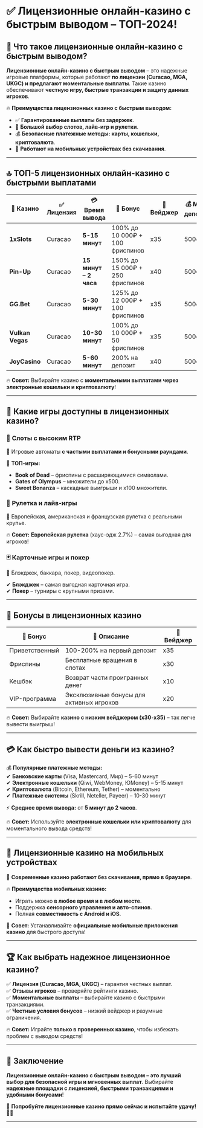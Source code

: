 # ✅ Лицензионные онлайн-казино с быстрым выводом – ТОП-2024!  

## 🎯 Что такое лицензионные онлайн-казино с быстрым выводом?  

**Лицензионные онлайн-казино с быстрым выводом** – это надежные игровые платформы, которые работают **по лицензии (Curacao, MGA, UKGC) и предлагают моментальные выплаты**. Такие казино обеспечивают **честную игру, быстрые транзакции и защиту данных игроков**.  

🔥 **Преимущества лицензионных казино с быстрым выводом:**  
- ✅ **Гарантированные выплаты без задержек**.  
- 🎰 **Большой выбор слотов, лайв-игр и рулетки**.  
- 💰 **Безопасные платежные методы: карты, кошельки, криптовалюта**.  
- 📱 **Работают на мобильных устройствах без скачивания**.  

---

## 🔝 ТОП-5 лицензионных онлайн-казино с быстрыми выплатами  

| 🎰 Казино | ✅ Лицензия | 💳 Время вывода | 🎁 Бонус | 🔄 Вейджер | 💰 Мин. депозит |
|----------|-----------|-------------|---------|---------|--------------|
| **1xSlots** | Curacao | **5-15 минут** | 100% до 10 000₽ + 100 фриспинов | x35 | 500₽ |
| **Pin-Up** | Curacao | **15 минут – 2 часа** | 150% до 15 000₽ + 250 фриспинов | x40 | 500₽ |
| **GG.Bet** | Curacao | **5-30 минут** | 125% до 12 000₽ + 100 фриспинов | x35 | 500₽ |
| **Vulkan Vegas** | Curacao | **10-30 минут** | 100% до 10 000₽ + 50 фриспинов | x35 | 500₽ |
| **JoyCasino** | Curacao | **5-60 минут** | 200% на депозит | x40 | 500₽ |

🔥 **Совет:** Выбирайте казино с **моментальными выплатами через электронные кошельки и криптовалюту**!  

---

## 🎡 Какие игры доступны в лицензионных казино?  

### 🎰 **Слоты с высоким RTP**  
📌 Игровые автоматы **с частыми выплатами и бонусными раундами**.  

💎 **ТОП-игры:**  
- **Book of Dead** – фриспины с расширяющимися символами.  
- **Gates of Olympus** – множители до x500.  
- **Sweet Bonanza** – каскадные выигрыши и x100 множители.  

### 🎡 **Рулетка и лайв-игры**  
📌 Европейская, американская и французская рулетка с реальными крупье.  

🔥 **Совет:** **Европейская рулетка** (хаус-эдж 2.7%) – самая выгодная для игроков!  

### 🃏 **Карточные игры и покер**  
📌 Блэкджек, баккара, покер, видеопокер.  

✔ **Блэкджек** – самая выгодная карточная игра.  
✔ **Покер** – турниры с крупными призами.  

---

## 🎁 Бонусы в лицензионных казино  

| 🎁 Бонус | 📌 Описание | 🔄 Вейджер |
|---------|----------|---------|
| Приветственный | 100-200% на первый депозит | x35 |
| Фриспины | Бесплатные вращения в слотах | x30 |
| Кешбэк | Возврат части проигранных денег | x10 |
| VIP-программа | Эксклюзивные бонусы для активных игроков | x20 |

🔥 **Совет:** Выбирайте **казино с низким вейджером (x30-x35)** – так легче вывести выигрыш!  

---

## 💳 Как быстро вывести деньги из казино?  

💰 **Популярные платежные методы:**  
✔ **Банковские карты** (Visa, Mastercard, Мир) – 5-60 минут  
✔ **Электронные кошельки** (Qiwi, WebMoney, ЮMoney) – 5-15 минут  
✔ **Криптовалюта** (Bitcoin, Ethereum, Tether) – моментально  
✔ **Платежные системы** (Skrill, Neteller, Payeer) – 10-30 минут  

⚡ **Среднее время вывода:** от **5 минут до 2 часов**.  

🔥 **Совет:** Используйте **электронные кошельки или криптовалюту** для моментального вывода средств!  

---

## 📱 Лицензионные казино на мобильных устройствах  

🎰 **Современные казино работают без скачивания, прямо в браузере**.  

🔥 **Преимущества мобильных казино:**  
- Играть можно **в любое время и в любом месте**.  
- Поддержка **сенсорного управления и авто-спинов**.  
- Полная **совместимость с Android и iOS**.  

🚀 **Совет:** Устанавливайте **официальные мобильные приложения казино** для быстрого доступа!  

---

## 🏆 Как выбрать надежное лицензионное казино?  

✅ **Лицензия (Curacao, MGA, UKGC)** – гарантия честных выплат.  
✅ **Отзывы игроков** – проверяйте рейтинги казино.  
✅ **Моментальные выплаты** – выбирайте казино с быстрыми транзакциями.  
✅ **Честные условия бонусов** – низкий вейджер и разумные ограничения.  

🔥 **Совет:** Играйте **только в проверенных казино**, чтобы избежать проблем с выводом средств!  

---

## 🏁 Заключение  

**Лицензионные онлайн-казино с быстрым выводом – это лучший выбор для безопасной игры и мгновенных выплат**. Выбирайте **надежные площадки с лицензией, быстрыми транзакциями и удобными бонусами**!  

🚀 **Попробуйте лицензионные казино прямо сейчас и испытайте удачу!** 🎰🔥  

---

